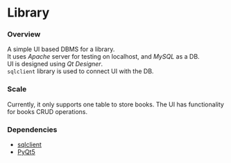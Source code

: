 # Library

### Overview
A simple UI based DBMS for a library.  
It uses *Apache* server for testing on localhost, and *MySQL* as a DB.  
UI is designed using *Qt Designer*.  
`sqlclient` library is used to connect UI with the DB.

### Scale
Currently, it only supports one table to store books. The UI has functionality for books CRUD operations.

### Dependencies
- [sqlclient](https://pypi.org/project/sqlclient/)
- [PyQt5](https://pypi.org/project/PyQt5/)
